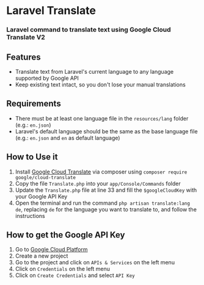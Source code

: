 # Laravel Translate
### Laravel command to translate text using Google Cloud Translate V2

## Features

- Translate text from Laravel's current language to any language supported by Google API
- Keep existing text intact, so you don't lose your manual translations

## Requirements

- There must be at least one language file in the `resources/lang` folder (e.g.: `en.json`)
- Laravel's default language should be the same as the base language file (e.g.: `en.json` and `en` as default language)

## How to Use it

1. Install [Google Cloud Translate](https://packagist.org/packages/google/cloud-translate) via composer using `composer require google/cloud-translate`
2. Copy the file `Translate.php` into your `app/Console/Commands` folder
3. Update the `Translate.php` file at line 33 and fill the `$googleCloudKey` with your Google API Key
4. Open the terminal and run the command `php artisan translate:lang de`, replacing `de` for the language you want to translate to, and follow the instructions

## How to get the Google API Key

1. Go to [Google Cloud Platform](https://console.cloud.google.com/)
2. Create a new project
3. Go to the project and click on `APIs & Services` on the left menu
4. Click on `Credentials` on the left menu
5. Click on `Create Credentials` and select `API Key`